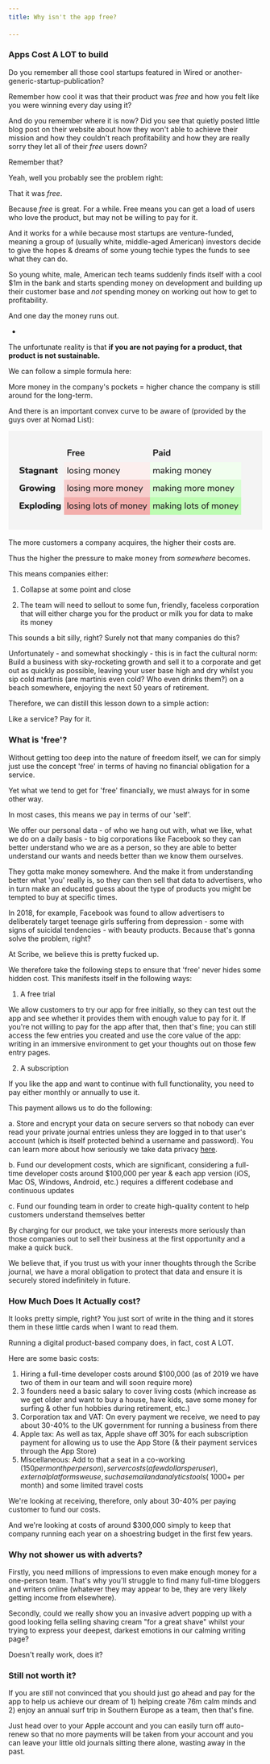 ```yaml
---
title: Why isn't the app free?

---
```




### Apps Cost A LOT to build

Do you remember all those cool startups featured in Wired or another-generic-startup-publication?

Remember how cool it was that their product was *free* and how you felt like you were winning every day using it?

And do you remember where it is now? Did you see that quietly posted little blog post on their website about how they won't able to achieve their mission and how they couldn't reach profitability and how they are really sorry they let all of their *free* users down?

Remember that?

Yeah, well you probably see the problem right:

That it was *free*.

Because *free* is great. For a while. Free means you can get a load of users who love the product, but may not be willing to pay for it.

And it works for a while because most startups are venture-funded, meaning a group of (usually white, middle-aged American) investors decide to give the hopes & dreams of some young techie types the funds to see what they can do.

So young white, male, American tech teams suddenly finds itself with a cool $1m in the bank and starts spending money on development and building up their customer base and *not* spending money on working out how to get to profitability.

And one day the money runs out.

-

The unfortunate reality is that **if you are not paying for a product, that product is not sustainable.**

We can follow a simple formula here:

More money in the company's pockets = higher chance the company is still around for the long-term.

And there is an important convex curve to be aware of (provided by the guys over at Nomad List):

![Development Costs](./dev-costs.jpg)

The more customers a company acquires, the higher their costs are.

Thus the higher the pressure to make money from *somewhere* becomes.

This means companies either:

1. Collapse at some point and close

2. The team will need to sellout to some fun, friendly, faceless corporation that will either charge you for the product or milk you for data to make its money

This sounds a bit silly, right? Surely not that many companies do this?

Unfortunately - and somewhat shockingly - this is in fact the cultural norm: Build a business with sky-rocketing growth and sell it to a corporate and get out as quickly as possible, leaving your user base high and dry whilst you sip cold martinis (are martinis even cold? Who even drinks them?) on a beach somewhere, enjoying the next 50 years of retirement.

Therefore, we can distill this lesson down to a simple action:

Like a service? Pay for it.



### What is 'free'?

Without getting too deep into the nature of freedom itself, we can for simply just use the concept 'free' in terms of having no financial obligation for a service.

Yet what we tend to get for 'free' financially, we must always for in some other way.

In most cases, this means we pay in terms of our 'self'.

We offer our personal data - of who we hang out with, what we like, what we do on a daily basis - to big corporations like Facebook so they can better understand who we are as a person, so they are able to better understand our wants and needs better than we know them ourselves.

They gotta make money somewhere. And the make it from understanding better what 'you' really is, so they can then sell that data to advertisers, who in turn make an educated guess about the type of products you might be tempted to buy at specific times.

In 2018, for example, Facebook was found to allow advertisers to deliberately target teenage girls suffering from depression - some with signs of suicidal tendencies - with beauty products. Because that's gonna solve the problem, right?

At Scribe, we believe this is pretty fucked up.

We therefore take the following steps to ensure that 'free' never hides some hidden cost. This manifests itself in the following ways:


1. A free trial

We allow customers to try our app for free initially, so they can test out the app and see whether it provides them with enough value to pay for it. If you're not willing to pay for the app after that, then that's fine; you can still access the few entries you created and use the core value of the app: writing in an immersive environment to get your thoughts out on those few entry pages.


2. A subscription

If you like the app and want to continue with full functionality, you need to pay either monthly or annually to use it.

This payment allows us to do the following:

  a. Store and encrypt your data on secure servers so that nobody can ever read your private journal entries unless they are logged in to that user's account (which is itself protected behind a username and password). You can learn more about how seriously we take data privacy [here](../data-privacy/).

  b. Fund our development costs, which are significant, considering a full-time developer costs around $100,000 per year & each app version (iOS, Mac OS, Windows, Android, etc.) requires a different codebase and continuous updates

  c. Fund our founding team in order to create high-quality content to help customers understand themselves better



By charging for our product, we take your interests more seriously than those companies out to sell their business at the first opportunity and a make a quick buck.

We believe that, if you trust us with your inner thoughts through the Scribe journal, we have a moral obligation to protect that data and ensure it is securely stored indefinitely in future.




### How Much Does It Actually cost?

It looks pretty simple, right? You just sort of write in the thing and it stores them in these little cards when I want to read them.

Running a digital product-based company does, in fact, cost A LOT.

Here are some basic costs:

1. Hiring a full-time developer costs around $100,000 (as of 2019 we have two of them in our team and will soon require more)
2. 3 founders need a basic salary to cover living costs (which increase as we get older and want to buy a house, have kids, save some money for surfing & other fun hobbies during retirement, etc.)
3. Corporation tax and VAT: On every payment we receive, we need to pay about 30-40% to the UK government for running a business from there
4. Apple tax: As well as tax, Apple shave off 30% for each subscription payment for allowing us to use the App Store (& their payment services through the App Store)
5. Miscellaneous: Add to that a seat in a co-working ($150 per month per person), server costs (a few dollars per user), external platforms we use, such as email and analytics tools (~$1000+ per month) and some limited travel costs

We're looking at receiving, therefore, only about 30-40% per paying customer to fund our costs.

And we're looking at costs of around $300,000 simply to keep that company running each year on a shoestring budget in the first few years.





### Why not shower us with adverts?

Firstly, you need millions of impressions to even make enough money for a one-person team. That's why you'll struggle to find many full-time bloggers and writers online (whatever they may appear to be, they are very likely getting income from elsewhere).

Secondly, could we really show you an invasive advert popping up with a good looking fella selling shaving cream "for a great shave" whilst your trying to express your deepest, darkest emotions in our calming writing page?

Doesn't really work, does it?



### Still not worth it?

If you are *still* not convinced that you should just go ahead and pay for the app to help us achieve our dream of 1) helping create 76m calm minds and 2) enjoy an annual surf trip in Southern Europe as a team, then that's fine.

Just head over to your Apple account and you can easily turn off auto-renew so that no more payments will be taken from your account and you can leave your little old journals sitting there alone, wasting away in the past.
